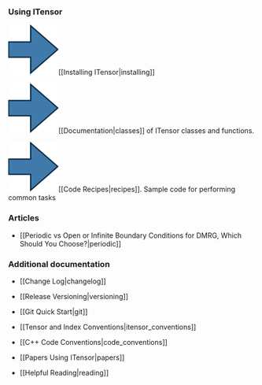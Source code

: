 
### Using ITensor

<img src='link_arrow.png' class='arrow'/>[[Installing ITensor|installing]]

<!--<img src='link_arrow.png' class='arrow'/>[[Tutorial|tutorial]]. Introduction to ITensor focused on matrix product states.-->

<img src='link_arrow.png' class='arrow'/>[[Documentation|classes]] of ITensor classes and functions.

<img src='link_arrow.png' class='arrow'/>[[Code Recipes|recipes]]. Sample code for performing common tasks

### Articles

* [[Periodic vs Open or Infinite Boundary Conditions for DMRG, Which Should You Choose?|periodic]]


### Additional documentation

* [[Change Log|changelog]]

* [[Release Versioning|versioning]]

* [[Git Quick Start|git]]

* [[Tensor and Index Conventions|itensor_conventions]]

* [[C++ Code Conventions|code_conventions]]

* [[Papers Using ITensor|papers]]

* [[Helpful Reading|reading]]
